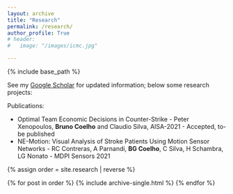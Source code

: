 ```yaml
---
layout: archive
title: "Research"
permalink: /research/
author_profile: True
# header:
#   image: "/images/icmc.jpg"

---
```


{% include base_path %}

See my [Google Scholar](https://scholar.google.com/citations?user=xu1_CAUAAAAJ) for updated information; below some research projects:

Publications:
- Optimal Team Economic Decisions in Counter-Strike - Peter Xenopoulos, **Bruno Coelho** and Claudio Silva, AISA-2021 - Accepted, to-be published
- NE-Motion: Visual Analysis of Stroke Patients Using Motion Sensor Networks - RC Contreras, A Parnandi, **BG Coelho**, C Silva, H Schambra, LG Nonato - MDPI Sensors 2021 


{% assign order = site.research | reverse %}

{% for post in order %}
  {% include archive-single.html %}
{% endfor %}

